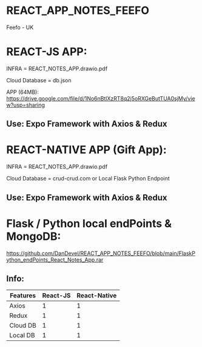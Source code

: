 # REACT_APP_NOTES_FEEFO
Feefo - UK



# REACT-JS APP:
INFRA = REACT_NOTES_APP.drawio.pdf

Cloud Database = db.json

APP (64MB): https://drive.google.com/file/d/1No6nBtlXzRT8q2j5oRXGeButTUA0sjMy/view?usp=sharing 

## Use: Expo Framework with Axios & Redux


# REACT-NATIVE APP (Gift App):
INFRA = REACT_NOTES_APP.drawio.pdf

Cloud Database = crud-crud.com or Local Flask Python Endpoint

## Use: Expo Framework with Axios & Redux



# Flask / Python local endPoints & MongoDB:

https://github.com/DanDevel/REACT_APP_NOTES_FEEFO/blob/main/FlaskPython_endPoints_React_Notes_App.rar



## Info:

| Features  | React-JS | React-Native |
| ------------- | ------------- | ------------- |
| Axios  | 1  | 1  |
| Redux  | 1  | 1  |
| Cloud DB  | 1  | 1  |
| Local DB  | 1  | 1  |



